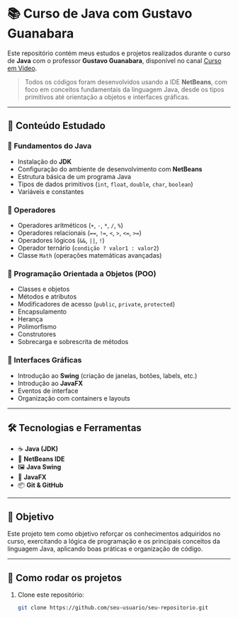 # 📚 Curso de Java com Gustavo Guanabara

Este repositório contém meus estudos e projetos realizados durante o curso de **Java** com o professor **Gustavo Guanabara**, disponível no canal [Curso em Vídeo](https://www.cursoemvideo.com/).

> Todos os códigos foram desenvolvidos usando a IDE **NetBeans**, com foco em conceitos fundamentais da linguagem Java, desde os tipos primitivos até orientação a objetos e interfaces gráficas.

---

## 🧠 Conteúdo Estudado

### 🔹 Fundamentos do Java
- Instalação do **JDK**
- Configuração do ambiente de desenvolvimento com **NetBeans**
- Estrutura básica de um programa Java
- Tipos de dados primitivos (`int`, `float`, `double`, `char`, `boolean`)
- Variáveis e constantes

### 🔹 Operadores
- Operadores aritméticos (`+`, `-`, `*`, `/`, `%`)
- Operadores relacionais (`==`, `!=`, `<`, `>`, `<=`, `>=`)
- Operadores lógicos (`&&`, `||`, `!`)
- Operador ternário (`condição ? valor1 : valor2`)
- Classe `Math` (operações matemáticas avançadas)

### 🔹 Programação Orientada a Objetos (POO)
- Classes e objetos
- Métodos e atributos
- Modificadores de acesso (`public`, `private`, `protected`)
- Encapsulamento
- Herança
- Polimorfismo
- Construtores
- Sobrecarga e sobrescrita de métodos

### 🔹 Interfaces Gráficas
- Introdução ao **Swing** (criação de janelas, botões, labels, etc.)
- Introdução ao **JavaFX**
- Eventos de interface
- Organização com containers e layouts

---

## 🛠 Tecnologias e Ferramentas

- ☕ **Java (JDK)**
- 🧰 **NetBeans IDE**
- 🖼️ **Java Swing**
- 🎨 **JavaFX**
- 📦 **Git & GitHub**

---

## 🎯 Objetivo

Este projeto tem como objetivo reforçar os conhecimentos adquiridos no curso, exercitando a lógica de programação e os principais conceitos da linguagem Java, aplicando boas práticas e organização de código.

---

## 🚀 Como rodar os projetos

1. Clone este repositório:
   ```bash
   git clone https://github.com/seu-usuario/seu-repositorio.git

